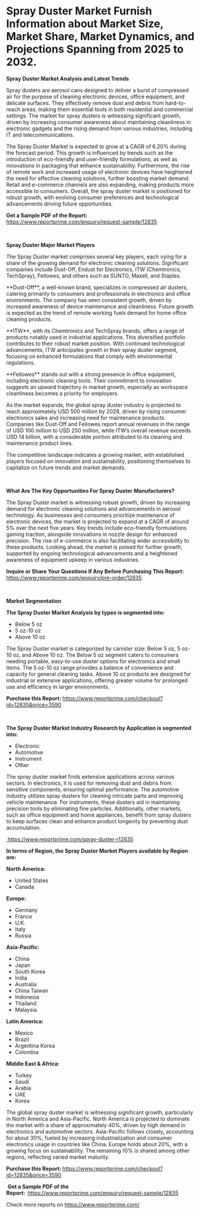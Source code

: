 <p><h1>Spray Duster Market Furnish Information about Market Size, Market Share, Market Dynamics, and Projections Spanning from 2025 to 2032.</h1></p><p><strong>Spray Duster Market Analysis and Latest Trends</strong></p>
<p><p>Spray dusters are aerosol cans designed to deliver a burst of compressed air for the purpose of cleaning electronic devices, office equipment, and delicate surfaces. They effectively remove dust and debris from hard-to-reach areas, making them essential tools in both residential and commercial settings. The market for spray dusters is witnessing significant growth, driven by increasing consumer awareness about maintaining cleanliness in electronic gadgets and the rising demand from various industries, including IT and telecommunications.</p><p>The Spray Duster Market is expected to grow at a CAGR of 6.20% during the forecast period. This growth is influenced by trends such as the introduction of eco-friendly and user-friendly formulations, as well as innovations in packaging that enhance sustainability. Furthermore, the rise of remote work and increased usage of electronic devices have heightened the need for effective cleaning solutions, further boosting market demand. Retail and e-commerce channels are also expanding, making products more accessible to consumers. Overall, the spray duster market is positioned for robust growth, with evolving consumer preferences and technological advancements driving future opportunities.</p></p>
<p><strong>Get a Sample PDF of the Report:&nbsp;</strong> <a href="https://www.reportprime.com/enquiry/request-sample/12835?utm_campaign=3370&utm_medium=2&utm_source=Github&utm_content=ia&utm_term=19032025&utm_id=spray-duster">https://www.reportprime.com/enquiry/request-sample/12835</a></p>
<p>&nbsp;</p>
<p><strong>Spray Duster Major Market Players</strong></p>
<p><p>The Spray Duster market comprises several key players, each vying for a share of the growing demand for electronic cleaning solutions. Significant companies include Dust-Off, Endust for Electronics, ITW (Chemtronics, TechSpray), Fellowes, and others such as SUNTO, Maxell, and Staples.</p><p>**Dust-Off**, a well-known brand, specializes in compressed air dusters, catering primarily to consumers and professionals in electronics and office environments. The company has seen consistent growth, driven by increased awareness of device maintenance and cleanliness. Future growth is expected as the trend of remote working fuels demand for home office cleaning products.</p><p>**ITW**, with its Chemtronics and TechSpray brands, offers a range of products notably used in industrial applications. This diversified portfolio contributes to their robust market position. With continued technological advancements, ITW anticipates growth in their spray duster segment, focusing on enhanced formulations that comply with environmental regulations.</p><p>**Fellowes** stands out with a strong presence in office equipment, including electronic cleaning tools. Their commitment to innovation suggests an upward trajectory in market growth, especially as workspace cleanliness becomes a priority for employers.</p><p>As the market expands, the global spray duster industry is projected to reach approximately USD 500 million by 2028, driven by rising consumer electronics sales and increasing need for maintenance products. Companies like Dust-Off and Fellowes report annual revenues in the range of USD 100 million to USD 250 million, while ITW’s overall revenue exceeds USD 14 billion, with a considerable portion attributed to its cleaning and maintenance product lines.</p><p>The competitive landscape indicates a growing market, with established players focused on innovation and sustainability, positioning themselves to capitalize on future trends and market demands.</p></p>
<p>&nbsp;</p>
<p><strong>What Are The Key Opportunities For Spray Duster Manufacturers?</strong></p>
<p><p>The Spray Duster market is witnessing robust growth, driven by increasing demand for electronic cleaning solutions and advancements in aerosol technology. As businesses and consumers prioritize maintenance of electronic devices, the market is projected to expand at a CAGR of around 5% over the next five years. Key trends include eco-friendly formulations gaining traction, alongside innovations in nozzle design for enhanced precision. The rise of e-commerce is also facilitating wider accessibility to these products. Looking ahead, the market is poised for further growth, supported by ongoing technological advancements and a heightened awareness of equipment upkeep in various industries.</p></p>
<p><strong>Inquire or Share Your Questions If Any Before Purchasing This Report:</strong> <a href="https://www.reportprime.com/enquiry/pre-order/12835?utm_campaign=3370&utm_medium=2&utm_source=Github&utm_content=ia&utm_term=19032025&utm_id=spray-duster">https://www.reportprime.com/enquiry/pre-order/12835</a></p>
<p>&nbsp;</p>
<p><strong>Market Segmentation</strong></p>
<p><strong>The Spray Duster Market Analysis by types is segmented into:</strong></p>
<p><ul><li>Below 5 oz</li><li>5 oz-10 oz</li><li>Above 10 oz</li></ul></p>
<p><p>The Spray Duster market is categorized by canister size: Below 5 oz, 5 oz-10 oz, and Above 10 oz. The Below 5 oz segment caters to consumers needing portable, easy-to-use duster options for electronics and small items. The 5 oz-10 oz range provides a balance of convenience and capacity for general cleaning tasks. Above 10 oz products are designed for industrial or extensive applications, offering greater volume for prolonged use and efficiency in larger environments.</p></p>
<p><strong>Purchase this Report:&nbsp;</strong><a href="https://www.reportprime.com/checkout?id=12835&price=3590&utm_campaign=3370&utm_medium=2&utm_source=Github&utm_content=ia&utm_term=19032025&utm_id=spray-duster">https://www.reportprime.com/checkout?id=12835&price=3590</a></p>
<p>&nbsp;</p>
<p><strong>The Spray Duster Market Industry Research by Application is segmented into:</strong></p>
<p><ul><li>Electronic</li><li>Automotive</li><li>Instrument</li><li>Other</li></ul></p>
<p><p>The spray duster market finds extensive applications across various sectors. In electronics, it is used for removing dust and debris from sensitive components, ensuring optimal performance. The automotive industry utilizes spray dusters for cleaning intricate parts and improving vehicle maintenance. For instruments, these dusters aid in maintaining precision tools by eliminating fine particles. Additionally, other markets, such as office equipment and home appliances, benefit from spray dusters to keep surfaces clean and enhance product longevity by preventing dust accumulation.</p></p>
<p><a href="https://www.reportprime.com/spray-duster-r12835?utm_campaign=3370&utm_medium=2&utm_source=Github&utm_content=ia&utm_term=19032025&utm_id=spray-duster">&nbsp;https://www.reportprime.com/spray-duster-r12835</a></p>
<p><strong>In terms of Region, the Spray Duster Market Players available by Region are:</strong></p>
<p>
    <p> <strong> North America: </strong>
        <ul>
            <li>United States</li>
            <li>Canada</li>
        </ul>
        </p> 
    <p> <strong> Europe: </strong>
        <ul>
            <li>Germany</li>
            <li>France</li>
            <li>U.K.</li>
            <li>Italy</li>
            <li>Russia</li>
        </ul>
        </p> 
    <p> <strong> Asia-Pacific: </strong>
        <ul>
            <li>China</li>
            <li>Japan</li>
            <li>South Korea</li>
            <li>India</li>
            <li>Australia</li>
            <li>China Taiwan</li>
            <li>Indonesia</li>
            <li>Thailand</li>
            <li>Malaysia</li>
        </ul>
        </p> 
    <p> <strong> Latin America: </strong>
        <ul>
            <li>Mexico</li>
            <li>Brazil</li>
            <li>Argentina Korea</li>
            <li>Colombia</li>
        </ul>
        </p> 
    <p> <strong> Middle East & Africa: </strong>
        <ul>
            <li>Turkey</li>
            <li>Saudi</li>
            <li>Arabia</li>
            <li>UAE</li>
            <li>Korea</li>
        </ul>
    </p>
    </p>
<p><p>The global spray duster market is witnessing significant growth, particularly in North America and Asia-Pacific. North America is projected to dominate the market with a share of approximately 40%, driven by high demand in electronics and automotive sectors. Asia-Pacific follows closely, accounting for about 30%, fueled by increasing industrialization and consumer electronics usage in countries like China. Europe holds about 20%, with a growing focus on sustainability. The remaining 10% is shared among other regions, reflecting varied market maturity.</p></p>
<p><strong>Purchase this Report: </strong><a href="https://www.reportprime.com/checkout?id=12835&price=3590&utm_campaign=3370&utm_medium=2&utm_source=Github&utm_content=ia&utm_term=19032025&utm_id=spray-duster">https://www.reportprime.com/checkout?id=12835&price=3590</a></p>
<p>&nbsp;<strong>Get a Sample PDF of the Report:&nbsp;&nbsp;</strong><a href="https://www.reportprime.com/enquiry/request-sample/12835?utm_campaign=3370&utm_medium=2&utm_source=Github&utm_content=ia&utm_term=19032025&utm_id=spray-duster">https://www.reportprime.com/enquiry/request-sample/12835</a></p>
<p><strong></strong></p>
<p>Check more reports on <a href="https://www.reportprime.com/?utm_campaign=3370&utm_medium=2&utm_source=Github&utm_content=ia&utm_term=19032025&utm_id=spray-duster">https://www.reportprime.com/</a></p>